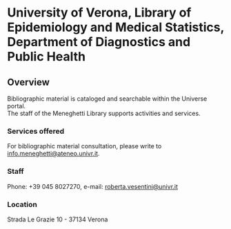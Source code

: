 # University of Verona, Library of Epidemiology and Medical Statistics, Department of Diagnostics and Public Health

## Overview
Bibliographic material is cataloged and searchable within the Universe portal.  
The staff of the Meneghetti Library supports activities and services.  

### Services offered  
For bibliographic material consultation, please write to info.meneghetti@ateneo.univr.it.  

### Staff
Phone: +39 045 8027270, e-mail: roberta.vesentini@univr.it

### Location
Strada Le Grazie 10 - 37134 Verona
